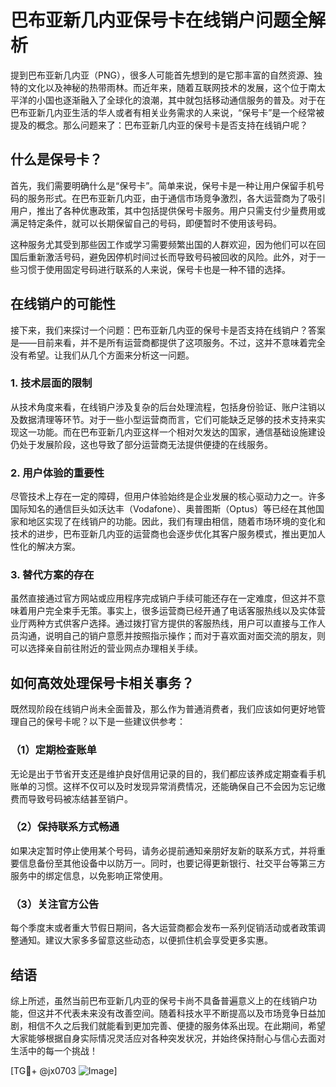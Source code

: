 # 巴布亚新几内亚保号卡在线销户问题全解析

提到巴布亚新几内亚（PNG），很多人可能首先想到的是它那丰富的自然资源、独特的文化以及神秘的热带雨林。而近年来，随着互联网技术的发展，这个位于南太平洋的小国也逐渐融入了全球化的浪潮，其中就包括移动通信服务的普及。对于在巴布亚新几内亚生活的华人或者有相关业务需求的人来说，“保号卡”是一个经常被提及的概念。那么问题来了：巴布亚新几内亚的保号卡是否支持在线销户呢？

## 什么是保号卡？

首先，我们需要明确什么是“保号卡”。简单来说，保号卡是一种让用户保留手机号码的服务形式。在巴布亚新几内亚，由于通信市场竞争激烈，各大运营商为了吸引用户，推出了各种优惠政策，其中包括提供保号卡服务。用户只需支付少量费用或满足特定条件，就可以长期保留自己的号码，即便暂时不使用该号码。

这种服务尤其受到那些因工作或学习需要频繁出国的人群欢迎，因为他们可以在回国后重新激活号码，避免因停机时间过长而导致号码被回收的风险。此外，对于一些习惯于使用固定号码进行联系的人来说，保号卡也是一种不错的选择。

## 在线销户的可能性

接下来，我们来探讨一个问题：巴布亚新几内亚的保号卡是否支持在线销户？答案是——目前来看，并不是所有运营商都提供了这项服务。不过，这并不意味着完全没有希望。让我们从几个方面来分析这一问题。

### 1. 技术层面的限制

从技术角度来看，在线销户涉及复杂的后台处理流程，包括身份验证、账户注销以及数据清理等环节。对于一些小型运营商而言，它们可能缺乏足够的技术支持来实现这一功能。而在巴布亚新几内亚这样一个相对欠发达的国家，通信基础设施建设仍处于发展阶段，这也导致了部分运营商无法提供便捷的在线服务。

### 2. 用户体验的重要性

尽管技术上存在一定的障碍，但用户体验始终是企业发展的核心驱动力之一。许多国际知名的通信巨头如沃达丰（Vodafone）、奥普图斯（Optus）等已经在其他国家和地区实现了在线销户的功能。因此，我们有理由相信，随着市场环境的变化和技术的进步，巴布亚新几内亚的运营商也会逐步优化其客户服务模式，推出更加人性化的解决方案。

### 3. 替代方案的存在

虽然直接通过官方网站或应用程序完成销户手续可能还存在一定难度，但这并不意味着用户完全束手无策。事实上，很多运营商已经开通了电话客服热线以及实体营业厅两种方式供客户选择。通过拨打官方提供的客服热线，用户可以直接与工作人员沟通，说明自己的销户意愿并按照指示操作；而对于喜欢面对面交流的朋友，则可以选择亲自前往附近的营业网点办理相关手续。

## 如何高效处理保号卡相关事务？

既然现阶段在线销户尚未全面普及，那么作为普通消费者，我们应该如何更好地管理自己的保号卡呢？以下是一些建议供参考：

### （1）定期检查账单

无论是出于节省开支还是维护良好信用记录的目的，我们都应该养成定期查看手机账单的习惯。这样不仅可以及时发现异常消费情况，还能确保自己不会因为忘记缴费而导致号码被冻结甚至销户。

### （2）保持联系方式畅通

如果决定暂时停止使用某个号码，请务必提前通知亲朋好友新的联系方式，并将重要信息备份至其他设备中以防万一。同时，也要记得更新银行、社交平台等第三方服务中的绑定信息，以免影响正常使用。

### （3）关注官方公告

每个季度末或者重大节假日期间，各大运营商都会发布一系列促销活动或者政策调整通知。建议大家多多留意这些动态，以便抓住机会享受更多实惠。

## 结语

综上所述，虽然当前巴布亚新几内亚的保号卡尚不具备普遍意义上的在线销户功能，但这并不代表未来没有改善空间。随着科技水平不断提高以及市场竞争日益加剧，相信不久之后我们就能看到更加完善、便捷的服务体系出现。在此期间，希望大家能够根据自身实际情况灵活应对各种突发状况，并始终保持耐心与信心去面对生活中的每一个挑战！

[TG💪+ @jx0703 ![Image](https://github.com/user-attachments/assets/dbca1d08-cadb-493c-b0ec-ad6f7a83f270)]
